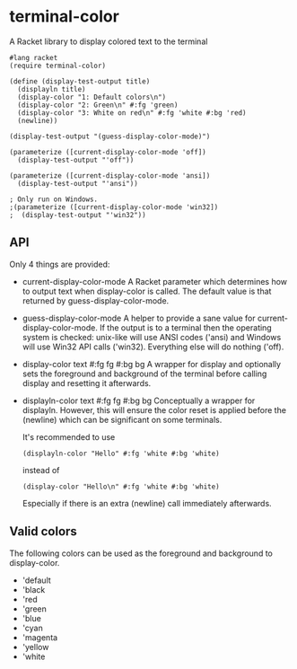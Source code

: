 terminal-color
==============

A Racket library to display colored text to the terminal

```racket
#lang racket
(require terminal-color)

(define (display-test-output title)
  (displayln title)
  (display-color "1: Default colors\n")
  (display-color "2: Green\n" #:fg 'green)
  (display-color "3: White on red\n" #:fg 'white #:bg 'red)
  (newline))

(display-test-output "(guess-display-color-mode)")

(parameterize ([current-display-color-mode 'off])
  (display-test-output "'off"))

(parameterize ([current-display-color-mode 'ansi])
  (display-test-output "'ansi"))

; Only run on Windows.
;(parameterize ([current-display-color-mode 'win32])
;  (display-test-output "'win32"))
```

API
---

Only 4 things are provided:

* current-display-color-mode
	A Racket parameter which determines how to output text when display-color
	is called. The default value is that returned by guess-display-color-mode.

* guess-display-color-mode
	A helper to provide a sane value for current-display-color-mode.
	If the output is to a terminal then the operating system is checked:
	unix-like will use ANSI codes ('ansi) and Windows will use Win32 API
	calls ('win32). Everything else will do nothing ('off).

* display-color text #:fg fg #:bg bg
	A wrapper for display and optionally sets the foreground and background
	of the terminal before calling display and resetting it afterwards.

* displayln-color text #:fg fg #:bg bg
	Conceptually a wrapper for displayln. However, this will ensure the
	color reset is applied before the (newline) which can be significant
	on some terminals.

	It's recommended to use

	```racket
	(displayln-color "Hello" #:fg 'white #:bg 'white)
	```

	instead of

	```racket
	(display-color "Hello\n" #:fg 'white #:bg 'white)
	```

	Especially if there is an extra (newline) call immediately afterwards.

Valid colors
------------

The following colors can be used as the foreground and background to display-color.

* 'default
* 'black
* 'red
* 'green
* 'blue
* 'cyan
* 'magenta
* 'yellow
* 'white

